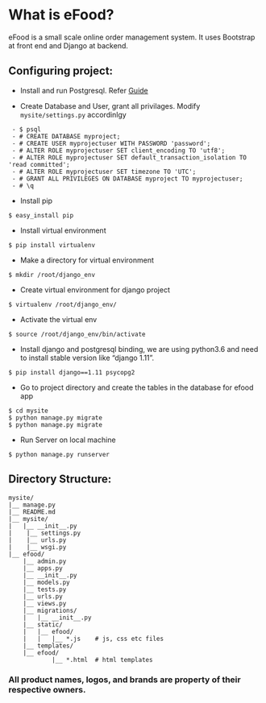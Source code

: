 # What is eFood?
eFood is a small scale online order management system.
It uses Bootstrap at front end and Django at backend.

## Configuring project:

- Install and run Postgresql. Refer [Guide](https://www.postgresql.org/download/)

- Create Database and User, grant all privilages. Modify `mysite/settings.py` accordinlgy
~~~
 - $ psql
 - # CREATE DATABASE myproject;
 - # CREATE USER myprojectuser WITH PASSWORD 'password';
 - # ALTER ROLE myprojectuser SET client_encoding TO 'utf8';
 - # ALTER ROLE myprojectuser SET default_transaction_isolation TO 'read committed';
 - # ALTER ROLE myprojectuser SET timezone TO 'UTC';
 - # GRANT ALL PRIVILEGES ON DATABASE myproject TO myprojectuser;
 - # \q
~~~
- Install pip
~~~
$ easy_install pip
~~~
- Install virtual environment
~~~
$ pip install virtualenv
~~~
- Make a directory for virtual environment
~~~
$ mkdir /root/django_env
~~~
- Create virtual environment for django project
~~~
$ virtualenv /root/django_env/
~~~

- Activate the virtual env
~~~
$ source /root/django_env/bin/activate
~~~
- Install django and postgresql binding, we are using python3.6 and need to install stable version like “django 1.11”.
~~~
$ pip install django==1.11 psycopg2
~~~
- Go to project directory and create the tables in the database for efood app
~~~
$ cd mysite
$ python manage.py migrate
$ python manage.py migrate
~~~
- Run Server on local machine
~~~
$ python manage.py runserver
~~~

## Directory Structure:
~~~
mysite/
|__ manage.py
|__ README.md
|__ mysite/
|   |__ __init__.py
|    |__ settings.py
|    |__ urls.py
|    |__ wsgi.py
|__ efood/
    |__ admin.py
    |__ apps.py
    |__ __init__.py
    |__ models.py
    |__ tests.py
    |__ urls.py
    |__ views.py
    |__ migrations/
    |   |__ __init__.py
    |__ static/
    |   |__ efood/
    |	|   |__ *.js    # js, css etc files
    |__ templates/
	|__ efood/
            |__ *.html  # html templates

~~~

### All product names, logos, and brands are property of their respective owners.
